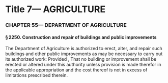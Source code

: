 
# Title 7— AGRICULTURE
### CHAPTER 55— DEPARTMENT OF AGRICULTURE
#### § 2250. Construction and repair of buildings and public improvements

The Department of Agriculture is authorized to erect, alter, and repair such buildings and other public improvements as may be necessary to carry out its authorized work: Provided , That no building or improvement shall be erected or altered under this authority unless provision is made therefor in the applicable appropriation and the cost thereof is not in excess of limitations prescribed therein.
